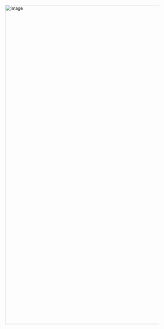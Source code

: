 <img width="1915" height="1043" alt="image" src="https://github.com/user-attachments/assets/557e3870-6e44-4eb4-8fa0-454b07fb0af4" />
